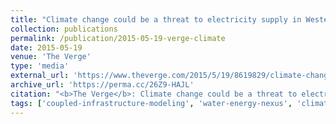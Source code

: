 ```yaml
---
title: "Climate change could be a threat to electricity supply in Western US"
collection: publications
permalink: /publication/2015-05-19-verge-climate
date: 2015-05-19
venue: 'The Verge'
type: 'media'
external_url: 'https://www.theverge.com/2015/5/19/8619829/climate-change-threat-us-electricity-supply'
archive_url: 'https://perma.cc/26Z9-HAJL'
citation: "<b>The Verge</b>: Climate change could be a threat to electricity supply in Western US. (2015). [News Article]"
tags: ['coupled-infrastructure-modeling', 'water-energy-nexus', 'climate-change']
---
```

